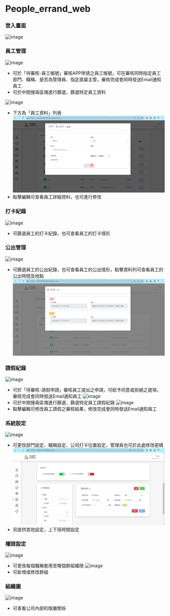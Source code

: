 # People_errand_web

### 登入畫面
![image](https://user-images.githubusercontent.com/80510621/163550896-9562060b-c6d5-4543-a342-2e48a8f617fb.png)

### 員工管理
![image](https://user-images.githubusercontent.com/80510621/163551067-29b1930b-fc3b-4839-9d7e-fb0b32a363b7.png)
* 可於「待審核-員工帳號」審核APP申請之員工帳號，可在審核同時指定員工部門、職稱、是否為管理員、指定直屬主管，審核完成會同時發送Email通知員工
* 可於中間搜尋區塊進行篩選，篩選特定員工資料

![image](https://user-images.githubusercontent.com/80510621/163552442-54d4288d-edcb-48b9-addc-4a2b75bcd9eb.png)
* 下方為「員工資料」列表
![image](員工詳細資料.JPG "員工詳細資料.JPG")
* 點擊編輯可查看員工詳細資料，也可進行修改

### 打卡紀錄
![image](https://user-images.githubusercontent.com/80510621/163552745-1c933477-0154-4bce-a18c-2a044be922e2.png)
* 可篩選員工的打卡紀錄，也可查看員工的打卡情形

### 公出管理
![image](https://user-images.githubusercontent.com/80510621/163553064-cc8afed4-70b3-459f-9aea-dd775a0e8849.png)
* 可篩選員工的公出紀錄，也可查看員工的公出情形，點擊資料列可查看員工的公出時間及地點
![image](公出詳細記錄.JPG "公出詳細記錄.JPG")

### 請假紀錄
![image](https://user-images.githubusercontent.com/80510621/163553367-496534be-c6d9-436b-aca3-6c5b0f81c7a1.png)
* 可於「待審核-請假申請」審核員工提出之申請，可給予同意或拒絕之選項，審核完成會同時發送Email通知員工
![image](https://user-images.githubusercontent.com/80510621/163553612-9e9c81e9-fe0e-4ae6-a9d0-178ffaea509d.png)
* 可於中間搜尋區塊進行篩選，篩選特定員工請假紀錄
![image](https://user-images.githubusercontent.com/80510621/163553821-93eb52f3-f2e9-4d55-8be6-ea77916077d8.png)
* 點擊編輯可修改員工請假之審核結果，修改完成會同時發送Email通知員工

### 系統設定
![image](https://user-images.githubusercontent.com/80510621/163554252-203dfce7-82b9-4b2b-8546-0a009d004e44.png)
* 可更改部門設定、職稱設定、公司打卡位置設定，管理員也可於此處修改密碼
![image](其他設定.JPG "其他設定.JPG")
* 另提供其他設定，上下班時間設定

### 權限設定
![image](https://user-images.githubusercontent.com/80510621/163554684-7bb4f608-02af-4035-86a9-08d96417e3d6.png)
* 可更改每個職稱套用至哪個群組權限
![image](https://user-images.githubusercontent.com/80510621/163554897-3264b2e6-0ab5-4fa6-a44e-fddfcae00c94.png)
* 可新增或修改群組

### 組織圖
![image](https://user-images.githubusercontent.com/80510621/163555051-aadf1a81-cb77-4710-986e-178d1b3fce20.png)
* 可查看公司內部的階層關係
